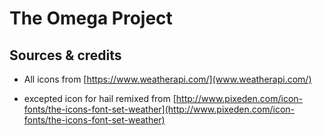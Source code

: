 # The Omega Project 


## Sources & credits
- All icons from [https://www.weatherapi.com/](www.weatherapi.com/)

- excepted icon for hail remixed from [http://www.pixeden.com/icon-fonts/the-icons-font-set-weather](http://www.pixeden.com/icon-fonts/the-icons-font-set-weather) 
